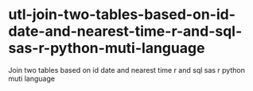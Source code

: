 # utl-join-two-tables-based-on-id-date-and-nearest-time-r-and-sql-sas-r-python-muti-language
Join two tables based on id date and nearest time r and sql sas r python muti language
